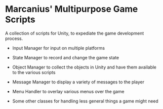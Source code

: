 # Marcanius' Multipurpose Game Scripts
A collection of scripts for Unity, to expediate the game development process.

- Input Manager for input on multiple platforms 

- State Manager to record and change the game state

- Object Manager to collect the objects in Unity and have them available to the various scripts

- Message Manager to display a variety of messages to the player

- Menu Handler to overlay various menus over the game

- Some other classes for handling less general things a game might need
